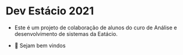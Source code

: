 # Dev Estácio 2021

- Este é um projeto de colaboração de alunos do curo de Análise e desenvolvimento de sistemas da Eatácio.

- 👋 Sejam bem vindos
